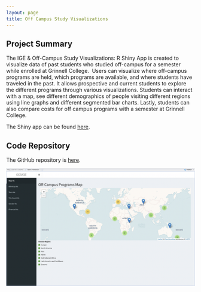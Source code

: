 ```yaml
---
layout: page
title: Off Campus Study Visualizations
---
```


## Project Summary 

The IGE & Off-Campus Study Visualizations: R Shiny App is created to visualize data of past students who studied off-campus for a semester while enrolled at Grinnell College. ​
Users can visualize where off-campus programs are held, which programs are available, and where students have traveled in the past. ​It allows prospective and current students to explore the different programs through various visualizations. ​Students can interact with a map, see different demographics of people visiting different regions using line graphs and different segmented bar charts. ​Lastly, students can also compare costs for off campus programs with a semester at Grinnell College. 

The Shiny app can be found [here](https://caitlinabreu.shinyapps.io/IGE_and_Off_Campus_Study_Visualizations/). 

## Code Repository

The GitHub repository is [here](https://github.com/CSC322-Grinnell/SP24-IGE_OCS). 

<img src="/assets/img/map.png" alt="ocs" width="800"/>